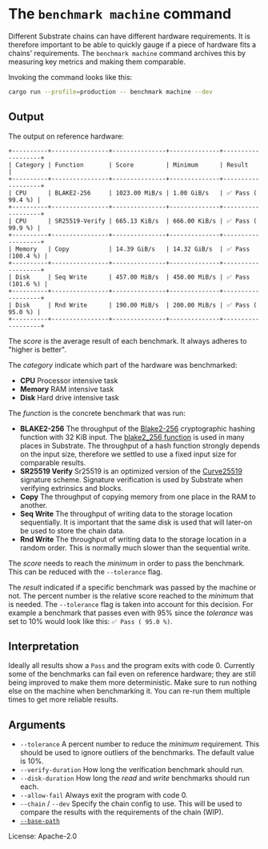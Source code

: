 # The `benchmark machine` command

Different Substrate chains can have different hardware requirements.
It is therefore important to be able to quickly gauge if a piece of hardware fits a chains' requirements.
The `benchmark machine` command archives this by measuring key metrics and making them comparable.

Invoking the command looks like this:
```sh
cargo run --profile=production -- benchmark machine --dev
```

## Output

The output on reference hardware:

```pre
+----------+----------------+---------------+--------------+-------------------+
| Category | Function       | Score         | Minimum      | Result            |
+----------+----------------+---------------+--------------+-------------------+
| CPU      | BLAKE2-256     | 1023.00 MiB/s | 1.00 GiB/s   | ✅ Pass ( 99.4 %) |
+----------+----------------+---------------+--------------+-------------------+
| CPU      | SR25519-Verify | 665.13 KiB/s  | 666.00 KiB/s | ✅ Pass ( 99.9 %) |
+----------+----------------+---------------+--------------+-------------------+
| Memory   | Copy           | 14.39 GiB/s   | 14.32 GiB/s  | ✅ Pass (100.4 %) |
+----------+----------------+---------------+--------------+-------------------+
| Disk     | Seq Write      | 457.00 MiB/s  | 450.00 MiB/s | ✅ Pass (101.6 %) |
+----------+----------------+---------------+--------------+-------------------+
| Disk     | Rnd Write      | 190.00 MiB/s  | 200.00 MiB/s | ✅ Pass ( 95.0 %) |
+----------+----------------+---------------+--------------+-------------------+
```

The *score* is the average result of each benchmark. It always adheres to "higher is better".

The *category* indicate which part of the hardware was benchmarked:
- **CPU** Processor intensive task
- **Memory** RAM intensive task
- **Disk** Hard drive intensive task

The *function* is the concrete benchmark that was run:
- **BLAKE2-256** The throughput of the [Blake2-256] cryptographic hashing function with 32 KiB input. The [blake2_256
  function] is used in many places in Substrate. The throughput of a hash function strongly depends on the input size,
  therefore we settled to use a fixed input size for comparable results.
- **SR25519 Verify** Sr25519 is an optimized version of the [Curve25519] signature scheme. Signature verification is
  used by Substrate when verifying extrinsics and blocks.
- **Copy** The throughput of copying memory from one place in the RAM to another.
- **Seq Write** The throughput of writing data to the storage location sequentially. It is important that the same disk
  is used that will later-on be used to store the chain data.
- **Rnd Write** The throughput of writing data to the storage location in a random order. This is normally much slower
  than the sequential write.

The *score* needs to reach the *minimum* in order to pass the benchmark. This can be reduced with the `--tolerance`
flag.

The *result* indicated if a specific benchmark was passed by the machine or not. The percent number is the relative
score reached to the *minimum* that is needed. The `--tolerance` flag is taken into account for this decision. For
example a benchmark that passes even with 95% since the *tolerance* was set to 10% would look like this: `✅ Pass ( 95.0
%)`.

## Interpretation

Ideally all results show a `Pass` and the program exits with code 0. Currently some of the benchmarks can fail even on
reference hardware; they are still being improved to make them more deterministic.
Make sure to run nothing else on the machine when benchmarking it.
You can re-run them multiple times to get more reliable results.

## Arguments

- `--tolerance` A percent number to reduce the *minimum* requirement. This should be used to ignore outliers of the
  benchmarks. The default value is 10%.
- `--verify-duration` How long the verification benchmark should run.
- `--disk-duration` How long the *read* and *write* benchmarks should run each.
- `--allow-fail` Always exit the program with code 0.
- `--chain` / `--dev` Specify the chain config to use. This will be used to compare the results with the requirements of
  the chain (WIP).
- [`--base-path`]

License: Apache-2.0

<!-- LINKS -->
[Blake2-256]: https://www.blake2.net/
[blake2_256 function]: https://crates.parity.io/sp_core/hashing/fn.blake2_256.html
[Curve25519]: https://en.wikipedia.org/wiki/Curve25519
[`--base-path`]: ../shared/README.md#arguments
